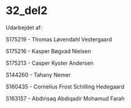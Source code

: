 # 32_del2
Udarbejdet af:

S175219 - Thomas Løvendahl Vestergaard

S175216 - Kasper Bøgvad Nielsen

S175213 - Casper Kyster Andersen

S144260 - Tahany Nemer

S160435 - Cornelius Frost Schilling Hedegaard

S163157 - Abdirisaq Abdiqadir Mohamud Farah

